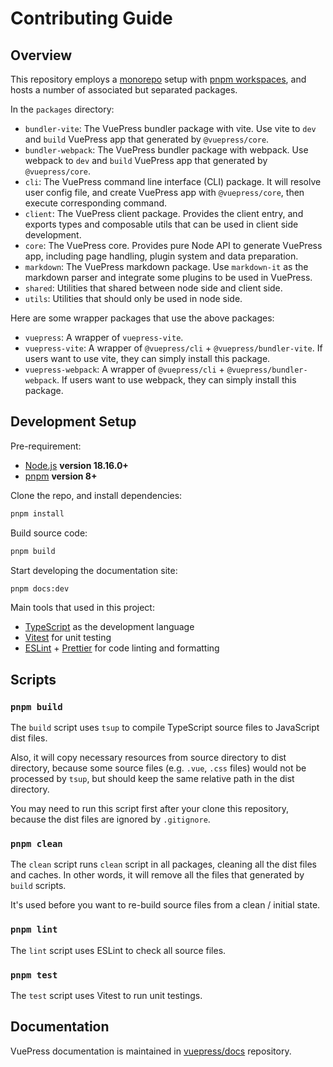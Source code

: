 # Contributing Guide

## Overview

This repository employs a [monorepo](https://en.wikipedia.org/wiki/Monorepo) setup with [pnpm workspaces](https://pnpm.io/workspaces), and hosts a number of associated but separated packages.

In the `packages` directory:

- `bundler-vite`: The VuePress bundler package with vite. Use vite to `dev` and `build` VuePress app that generated by `@vuepress/core`.
- `bundler-webpack`: The VuePress bundler package with webpack. Use webpack to `dev` and `build` VuePress app that generated by `@vuepress/core`.
- `cli`: The VuePress command line interface (CLI) package. It will resolve user config file, and create VuePress app with `@vuepress/core`, then execute corresponding command.
- `client`: The VuePress client package. Provides the client entry, and exports types and composable utils that can be used in client side development.
- `core`: The VuePress core. Provides pure Node API to generate VuePress app, including page handling, plugin system and data preparation.
- `markdown`: The VuePress markdown package. Use `markdown-it` as the markdown parser and integrate some plugins to be used in VuePress.
- `shared`: Utilities that shared between node side and client side.
- `utils`: Utilities that should only be used in node side.

Here are some wrapper packages that use the above packages:

- `vuepress`: A wrapper of `vuepress-vite`.
- `vuepress-vite`: A wrapper of `@vuepress/cli` + `@vuepress/bundler-vite`. If users want to use vite, they can simply install this package.
- `vuepress-webpack`: A wrapper of `@vuepress/cli` + `@vuepress/bundler-webpack`. If users want to use webpack, they can simply install this package.

## Development Setup

Pre-requirement:

- [Node.js](http://nodejs.org) **version 18.16.0+**
- [pnpm](https://pnpm.io/) **version 8+**

Clone the repo, and install dependencies:

```bash
pnpm install
```

Build source code:

```bash
pnpm build
```

Start developing the documentation site:

```bash
pnpm docs:dev
```

Main tools that used in this project:

- [TypeScript](https://www.typescriptlang.org/) as the development language
- [Vitest](https://vitest.dev/) for unit testing
- [ESLint](https://eslint.org/) + [Prettier](https://prettier.io/) for code linting and formatting

## Scripts

### `pnpm build`

The `build` script uses `tsup` to compile TypeScript source files to JavaScript dist files.

Also, it will copy necessary resources from source directory to dist directory, because some source files (e.g. `.vue`, `.css` files) would not be processed by `tsup`, but should keep the same relative path in the dist directory.

You may need to run this script first after your clone this repository, because the dist files are ignored by `.gitignore`.

### `pnpm clean`

The `clean` script runs `clean` script in all packages, cleaning all the dist files and caches. In other words, it will remove all the files that generated by `build` scripts.

It's used before you want to re-build source files from a clean / initial state.

### `pnpm lint`

The `lint` script uses ESLint to check all source files.

### `pnpm test`

The `test` script uses Vitest to run unit testings.

## Documentation

VuePress documentation is maintained in [vuepress/docs](https://github.com/vuepress/docs) repository.
